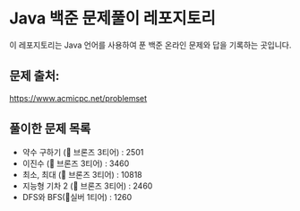 # Java 백준 문제풀이 레포지토리

이 레포지토리는 Java 언어를 사용하여 푼 백준 온라인 문제와 답을 기록하는 곳입니다.

## 문제 출처:

https://www.acmicpc.net/problemset

## 풀이한 문제 목록
- 약수 구하기 (🥉 브론즈 3티어) : 2501
- 이진수 (🥉 브론즈 3티어) : 3460
- 최소, 최대 (🥉 브론즈 3티어) : 10818
- 지능형 기차 2 (🥉 브론즈 3티어) : 2460
- DFS와 BFS(🥈실버 1티어) : 1260
